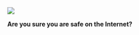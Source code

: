 
<!-- Collaborate Never Copy This Gif -->
<!-- Please Collaborate -->
<img src="https://j.top4top.io/p_2553rgkmb0.gif" >




<!--
**F1D41/F1D41** is a ✨ _special_ ✨ repository because its `README.md` (this file) appears on your GitHub profile.

Here are some ideas to get you started:
- 🔭 I’m currently working on ...
- 👯 I’m looking to collaborate on ...
- 🤔 I’m looking for help with ...
- 💬 Ask me about ...
- 📫 How to reach me: https://bit.ly/3FVBydi
-->

<b>Are you sure you are safe on the Internet?</b>

